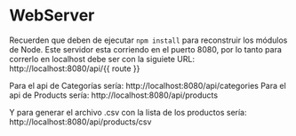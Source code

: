 # WebServer

Recuerden que deben de ejecutar ```npm install``` para reconstruir los módulos de Node.
Este servidor esta corriendo en el puerto 8080, por lo tanto para correrlo en localhost
debe ser con la siguiete URL: http://localhost:8080/api/{{ route }}

Para el api de Categorías sería: http://localhost:8080/api/categories
Para el api de Products sería: http://localhost:8080/api/products

Y para generar el archivo .csv con la lista de los productos sería:
http://localhost:8080/api/products/csv
